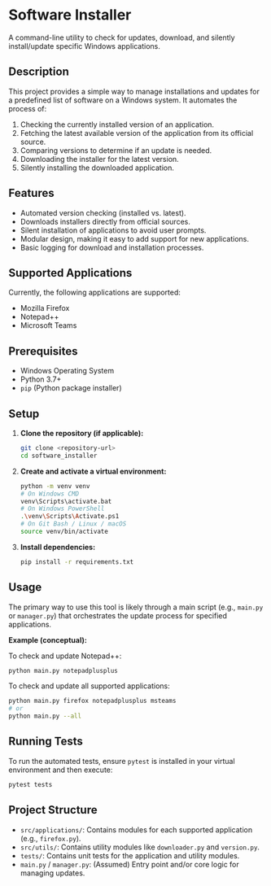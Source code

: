 # Software Installer

A command-line utility to check for updates, download, and silently install/update specific Windows applications.

## Description

This project provides a simple way to manage installations and updates for a predefined list of software on a Windows system. It automates the process of:

1.  Checking the currently installed version of an application.
2.  Fetching the latest available version of the application from its official source.
3.  Comparing versions to determine if an update is needed.
4.  Downloading the installer for the latest version.
5.  Silently installing the downloaded application.

## Features

*   Automated version checking (installed vs. latest).
*   Downloads installers directly from official sources.
*   Silent installation of applications to avoid user prompts.
*   Modular design, making it easy to add support for new applications.
*   Basic logging for download and installation processes.

## Supported Applications

Currently, the following applications are supported:

*   Mozilla Firefox
*   Notepad++
*   Microsoft Teams

## Prerequisites

*   Windows Operating System
*   Python 3.7+
*   `pip` (Python package installer)

## Setup

1.  **Clone the repository (if applicable):**
    ```bash
    git clone <repository-url>
    cd software_installer
    ```

2.  **Create and activate a virtual environment:**
    ```bash
    python -m venv venv
    # On Windows CMD
    venv\Scripts\activate.bat
    # On Windows PowerShell
    .\venv\Scripts\Activate.ps1
    # On Git Bash / Linux / macOS
    source venv/bin/activate
    ```

3.  **Install dependencies:**
    ```bash
    pip install -r requirements.txt
    ```

## Usage

The primary way to use this tool is likely through a main script (e.g., `main.py` or `manager.py`) that orchestrates the update process for specified applications.


**Example (conceptual):**

To check and update Notepad++:
```bash
python main.py notepadplusplus
```

To check and update all supported applications:
```bash
python main.py firefox notepadplusplus msteams
# or
python main.py --all
```



## Running Tests

To run the automated tests, ensure `pytest` is installed in your virtual environment and then execute:

```bash
pytest tests
```

## Project Structure

*   `src/applications/`: Contains modules for each supported application (e.g., `firefox.py`).
*   `src/utils/`: Contains utility modules like `downloader.py` and `version.py`.
*   `tests/`: Contains unit tests for the application and utility modules.
*   `main.py` / `manager.py`: (Assumed) Entry point and/or core logic for managing updates.

